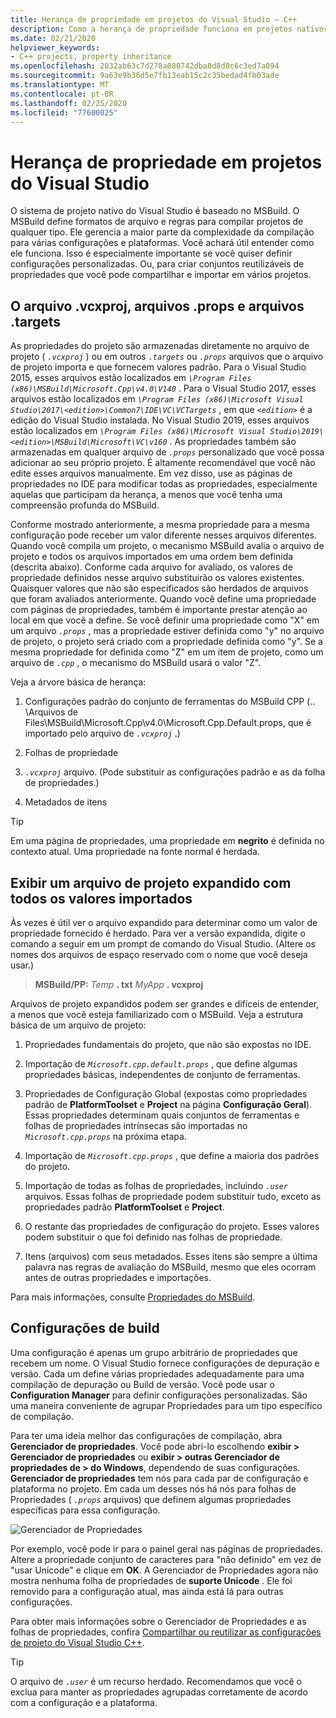 ```yaml
---
title: Herança de propriedade em projetos do Visual Studio – C++
description: Como a herança de propriedade funciona em projetos nativos (MSBuild C++ ) do Visual Studio.
ms.date: 02/21/2020
helpviewer_keywords:
- C++ projects, property inheritance
ms.openlocfilehash: 2032ab63c7d278a080742dba8d8d0c6c3ed7a094
ms.sourcegitcommit: 9a63e9b36d5e7fb13eab15c2c35bedad4fb03ade
ms.translationtype: MT
ms.contentlocale: pt-BR
ms.lasthandoff: 02/25/2020
ms.locfileid: "77600025"
---
```

# <a name="property-inheritance-in-visual-studio-projects"></a>Herança de propriedade em projetos do Visual Studio

O sistema de projeto nativo do Visual Studio é baseado no MSBuild. O MSBuild define formatos de arquivo e regras para compilar projetos de qualquer tipo. Ele gerencia a maior parte da complexidade da compilação para várias configurações e plataformas. Você achará útil entender como ele funciona. Isso é especialmente importante se você quiser definir configurações personalizadas. Ou, para criar conjuntos reutilizáveis de propriedades que você pode compartilhar e importar em vários projetos.

## <a name="the-vcxproj-file-props-files-and-targets-files"></a>O arquivo .vcxproj, arquivos .props e arquivos .targets

As propriedades do projeto são armazenadas diretamente no arquivo de projeto ( *`.vcxproj`* ) ou em outros *`.targets`* ou *`.props`* arquivos que o arquivo de projeto importa e que fornecem valores padrão. Para o Visual Studio 2015, esses arquivos estão localizados em *`\Program Files (x86)\MSBuild\Microsoft.Cpp\v4.0\V140`* . Para o Visual Studio 2017, esses arquivos estão localizados em *`\Program Files (x86)\Microsoft Visual Studio\2017\<edition>\Common7\IDE\VC\VCTargets`* , em que *`<edition>`* é a edição do Visual Studio instalada. No Visual Studio 2019, esses arquivos estão localizados em *`\Program Files (x86)\Microsoft Visual Studio\2019\<edition>\MSBuild\Microsoft\VC\v160`* . As propriedades também são armazenadas em qualquer arquivo de *`.props`* personalizado que você possa adicionar ao seu próprio projeto. É altamente recomendável que você não edite esses arquivos manualmente. Em vez disso, use as páginas de propriedades no IDE para modificar todas as propriedades, especialmente aquelas que participam da herança, a menos que você tenha uma compreensão profunda do MSBuild.

Conforme mostrado anteriormente, a mesma propriedade para a mesma configuração pode receber um valor diferente nesses arquivos diferentes. Quando você compila um projeto, o mecanismo MSBuild avalia o arquivo de projeto e todos os arquivos importados em uma ordem bem definida (descrita abaixo). Conforme cada arquivo for avaliado, os valores de propriedade definidos nesse arquivo substituirão os valores existentes. Quaisquer valores que não são especificados são herdados de arquivos que foram avaliados anteriormente. Quando você define uma propriedade com páginas de propriedades, também é importante prestar atenção ao local em que você a define. Se você definir uma propriedade como "X" em um arquivo *`.props`* , mas a propriedade estiver definida como "y" no arquivo de projeto, o projeto será criado com a propriedade definida como "y". Se a mesma propriedade for definida como "Z" em um item de projeto, como um arquivo de *`.cpp`* , o mecanismo do MSBuild usará o valor "Z".

Veja a árvore básica de herança:

1. Configurações padrão do conjunto de ferramentas do MSBuild CPP (.. \Arquivos de Files\MSBuild\Microsoft.Cpp\v4.0\Microsoft.Cpp.Default.props, que é importado pelo arquivo de *`.vcxproj`* .)

1. Folhas de propriedade

1. *`.vcxproj`* arquivo. (Pode substituir as configurações padrão e as da folha de propriedades.)

1. Metadados de itens

> [!TIP]
> Em uma página de propriedades, uma propriedade em **negrito** é definida no contexto atual. Uma propriedade na fonte normal é herdada.

## <a name="view-an-expanded-project-file-with-all-imported-values"></a>Exibir um arquivo de projeto expandido com todos os valores importados

Às vezes é útil ver o arquivo expandido para determinar como um valor de propriedade fornecido é herdado. Para ver a versão expandida, digite o comando a seguir em um prompt de comando do Visual Studio. (Altere os nomes dos arquivos de espaço reservado com o nome que você deseja usar.)

> **MSBuild/PP:** _Temp_ **. txt** _MyApp_ **. vcxproj**

Arquivos de projeto expandidos podem ser grandes e difíceis de entender, a menos que você esteja familiarizado com o MSBuild. Veja a estrutura básica de um arquivo de projeto:

1. Propriedades fundamentais do projeto, que não são expostas no IDE.

1. Importação de *`Microsoft.cpp.default.props`* , que define algumas propriedades básicas, independentes de conjunto de ferramentas.

1. Propriedades de Configuração Global (expostas como propriedades padrão de **PlatformToolset** e **Project** na página **Configuração Geral**). Essas propriedades determinam quais conjuntos de ferramentas e folhas de propriedades intrínsecas são importadas no *`Microsoft.cpp.props`* na próxima etapa.

1. Importação de *`Microsoft.cpp.props`* , que define a maioria dos padrões do projeto.

1. Importação de todas as folhas de propriedades, incluindo *`.user`* arquivos. Essas folhas de propriedade podem substituir tudo, exceto as propriedades padrão **PlatformToolset** e **Project**.

1. O restante das propriedades de configuração do projeto. Esses valores podem substituir o que foi definido nas folhas de propriedade.

1. Itens (arquivos) com seus metadados. Esses itens são sempre a última palavra nas regras de avaliação do MSBuild, mesmo que eles ocorram antes de outras propriedades e importações.

Para mais informações, consulte [Propriedades do MSBuild](/visualstudio/msbuild/msbuild-properties).

## <a name="build-configurations"></a>Configurações de build

Uma configuração é apenas um grupo arbitrário de propriedades que recebem um nome. O Visual Studio fornece configurações de depuração e versão. Cada um define várias propriedades adequadamente para uma compilação de depuração ou Build de versão. Você pode usar o **Configuration Manager** para definir configurações personalizadas. São uma maneira conveniente de agrupar Propriedades para um tipo específico de compilação.

Para ter uma ideia melhor das configurações de compilação, abra **Gerenciador de propriedades**. Você pode abri-lo escolhendo **exibir > Gerenciador de propriedades** ou **exibir > outras Gerenciador de propriedades de > do Windows**, dependendo de suas configurações. **Gerenciador de propriedades** tem nós para cada par de configuração e plataforma no projeto. Em cada um desses nós há nós para folhas de Propriedades ( *`.props`* arquivos) que definem algumas propriedades específicas para essa configuração.

![Gerenciador de Propriedades](media/property-manager.png "Gerenciador de Propriedades")

Por exemplo, você pode ir para o painel geral nas páginas de propriedades. Altere a propriedade conjunto de caracteres para "não definido" em vez de "usar Unicode" e clique em **OK**. A Gerenciador de Propriedades agora não mostra nenhuma folha de propriedades de **suporte Unicode** . Ele foi removido para a configuração atual, mas ainda está lá para outras configurações.

Para obter mais informações sobre o Gerenciador de Propriedades e as folhas de propriedades, confira [Compartilhar ou reutilizar as configurações de projeto do Visual Studio C++](create-reusable-property-configurations.md).

> [!TIP]
> O arquivo de *`.user`* é um recurso herdado. Recomendamos que você o exclua para manter as propriedades agrupadas corretamente de acordo com a configuração e a plataforma.

